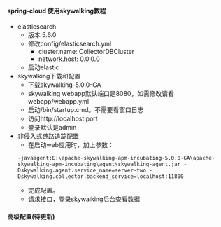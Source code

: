 #### spring-cloud 使用skywalking教程
- elasticsearch
   - 版本 5.6.0
   - 修改config/elasticsearch.yml
      - cluster.name: CollectorDBCluster
      - network.host: 0.0.0.0
   - 启动elastic
- skywalking下载和配置
   - 下载skywalking-5.0.0-GA
   - skywalking webapp默认端口是8080，如需修改请看webapp/webapp.yml
   - 启动/bin/startup.cmd。不需要看窗口日志
   - 访问http://localhost:port
   - 登录默认是admin
- 非侵入式链路追踪配置
   - 在启动web应用时，加上参数：
   ```
   -javaagent:E:\apache-skywalking-apm-incubating-5.0.0-GA\apache-skywalking-apm-incubating\agent\skywalking-agent.jar -Dskywalking.agent.service_name=server-two -Dskywalking.collector.backend_service=localhost:11800
   ```
   - 完成配置。
   - 请求接口，登录skywalking后台查看数据
   
#### 高级配置(待更新)